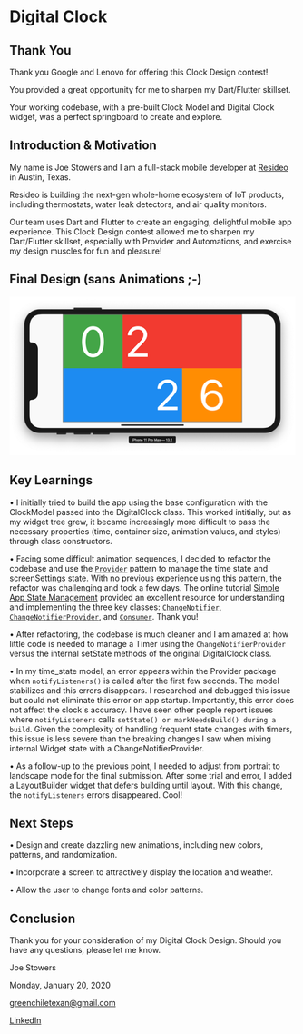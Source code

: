 # Digital Clock

## Thank You

Thank you Google and Lenovo for offering this Clock Design contest!

You provided a great opportunity for me to sharpen my Dart/Flutter skillset.

Your working codebase, with a pre-built Clock Model and Digital Clock widget, was a perfect springboard to create and explore.

## Introduction & Motivation

My name is Joe Stowers and I am a full-stack mobile developer at [Resideo](https://www.resideo.com/us/en) in Austin, Texas.  

Resideo is building the next-gen whole-home ecosystem of IoT products, including thermostats, water leak detectors, and air quality monitors.

Our team uses Dart and Flutter to create an engaging, delightful mobile app experience.  This Clock Design contest allowed me to sharpen my Dart/Flutter skillset, especially with Provider and Automations, and exercise my design muscles for fun and pleasure!

## Final Design (sans Animations ;-)

![digital_clock_stowers](digital_clock_screenshot.png)


## Key Learnings

• I initially tried to build the app using the base configuration with the ClockModel passed into the DigitalClock class.  This worked intitially, but as my widget tree grew, it became increasingly more difficult to pass the necessary properties (time, container size, animation values, and styles) through class constructors.

• Facing some difficult animation sequences, I decided to refactor the codebase and use the [`Provider`](https://pub.dev/packages/provider) pattern to manage the time state and screenSettings state.  With no previous experience using this pattern, the refactor was challenging and took a few days.  The online tutorial [Simple App State Management](https://flutter.dev/docs/development/data-and-backend/state-mgmt/simple) provided an excellent resource for understanding and implementing the three key classes: [`ChangeNotifier`](https://api.flutter.dev/flutter/foundation/ChangeNotifier-class.html), [`ChangeNotifierProvider`](https://pub.dev/documentation/provider/latest/provider/ChangeNotifierProvider-class.html), and [`Consumer`](https://pub.dev/documentation/provider/latest/provider/Consumer-class.html).  Thank you!

• After refactoring, the codebase is much cleaner and I am amazed at how little code is needed to manage a Timer using the `ChangeNotifierProvider` versus the internal setState methods of the original DigitalClock class.

• In my time_state model, an error appears within the Provider package when `notifyListeners()` is called after the first few seconds.  The model stabilizes and this errors disappears.  I researched and debugged this issue but could not eliminate this error on app startup.  Importantly, this error does not affect the clock's accuracy.  I have seen other people report issues where `notifyListeners` calls `setState() or markNeedsBuild() during a build`.  Given the complexity of handling frequent state changes with timers, this issue is less severe than the breaking changes I saw when mixing internal Widget state with a ChangeNotifierProvider.

• As a follow-up to the previous point, I needed to adjust from portrait to landscape mode for the final submission.  After some trial and error, I added a LayoutBuilder widget that defers building until layout.  With this change, the `notifyListeners` errors disappeared.  Cool!

## Next Steps

• Design and create dazzling new animations, including new colors, patterns, and randomization.

• Incorporate a screen to attractively display the location and weather.

• Allow the user to change fonts and color patterns.


## Conclusion

Thank you for your consideration of my Digital Clock Design.  Should you have any questions, please let me know.

Joe Stowers

Monday, January 20, 2020

greenchiletexan@gmail.com

[LinkedIn](https://www.linkedin.com/in/joestowers/)